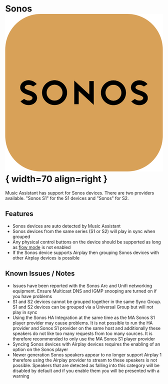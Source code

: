 # Sonos ![Preview image](../assets/icons/sonos-icon.svg){ width=70 align=right }

Music Assistant has support for Sonos devices. There are two providers available. "Sonos S1" for the S1 devices and "Sonos" for S2.

## Features

- Sonos devices are auto detected by Music Assistant
- Sonos devices from the same series (S1 or S2) will play in sync when grouped
- Any physical control buttons on the device should be supported as long as [flow mode](../faq/normalization.md/#track-queueing) is not enabled
- If the Sonos device supports Airplay then grouping Sonos devices with other Airplay devices is possible 

## Known Issues / Notes

- Issues have been reported with the Sonos Arc and Unifi networking equipment. Ensure Multicast DNS and IGMP snooping are turned on if you have problems
- S1 and S2 devices cannot be grouped together in the same Sync Group. S1 and S2 devices can be grouped via a Universal Group but will not play in sync
- Using the Sonos HA Integration at the same time as the MA Sonos S1 player provider may cause problems. It is not possible to run the HA provider and Sonos S1 provider on the same host and additionally these speakers do not like too many requests from too many sources. It is therefore recommended to only use the MA Sonos S1 player provider
- Syncing Sonos devices with Airplay devices requires the enabling of an option on the Sonos player
- Newer generation Sonos speakers appear to no longer support Airplay 1 therefore using the Airplay provider to stream to these speakers is not possible. Speakers that are detected as falling into this category will be disabled by default and if you enable them you will be presented with a warning
